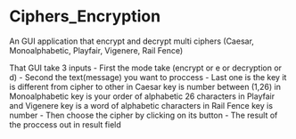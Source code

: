 # Ciphers_Encryption
An GUI application that encrypt and decrypt multi ciphers (Caesar, Monoalphabetic, Playfair, Vigenere, Rail Fence)

That GUI take 3 inputs 
            - First the mode take (encrypt or e or decryption or d)
            - Second the text(message) you want to proccess
            - Last one is the key it is different from cipher to other
                        in Caesar key is number between (1,26)
                        in Monoalphabetic key is your order of alphabetic 26 characters
                        in Playfair and Vigenere key is a word of alphabetic characters
                        in Rail Fence  key is number
            - Then choose the cipher by clicking on its button 
            - The result of the proccess out in result field
